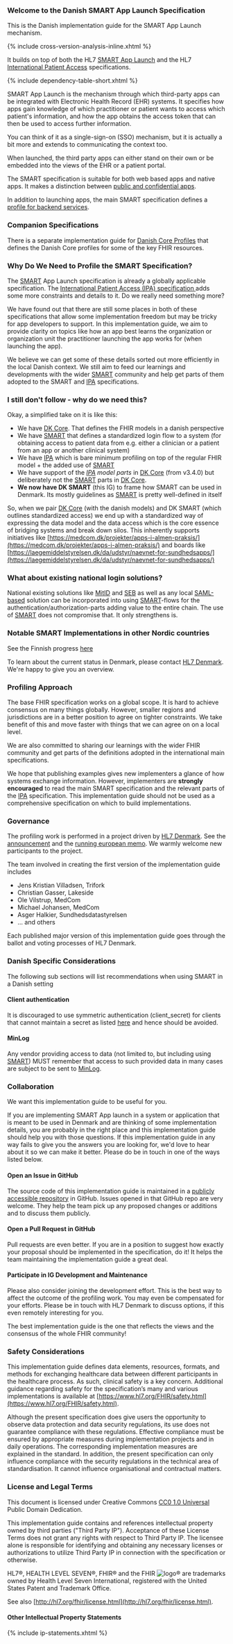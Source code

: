 ### Welcome to the Danish SMART App Launch Specification

This is the Danish implementation guide for the SMART App Launch mechanism.

{% include cross-version-analysis-inline.xhtml %}

It builds on top of both the HL7 [SMART App Launch](https://hl7.org/fhir/smart-app-launch/) and the HL7 [International Patient Access](https://build.fhir.org/ig/HL7/fhir-ipa/) specifications.

{% include dependency-table-short.xhtml %}

SMART App Launch is the mechanism through which third-party apps can be integrated with Electronic Health Record (EHR) systems. It specifies how apps gain knowledge of which practitioner or patient wants to access which patient's information, and how the app obtains the access token that can then be used to access further information.

You can think of it as a single-sign-on (SSO) mechanism, but it is actually a bit more and extends to communicating the context too.

When launched, the third party apps can either stand on their own or be embedded into the views of the EHR or a patient portal.

The SMART specification is suitable for both web based apps and native apps. It makes a distinction between [public and confidential apps](https://hl7.org/fhir/smart-app-launch/app-launch.html#support-for-public-and-confidential-apps).

In addition to launching apps, the main SMART specification defines a [profile for backend services](https://hl7.org/fhir/smart-app-launch/backend-services.html).

### Companion Specifications

There is a separate implementation guide for [Danish Core Profiles](https://hl7.dk/fhir/core/) that defines the Danish Core profiles for some of the key FHIR resources.

### Why Do We Need to Profile the SMART Specification?

The [SMART](https://www.hl7.org/fhir/smart-app-launch/) App Launch specification is already a globally applicable specification. The
[International Patient Access (IPA) specification ](https://hl7.org/fhir/uv/ipa/) adds some more constraints and details to it. Do we
really need something more?

We have found out that there are still some places in both of these specifications that allow some implementation freedom but may be tricky for app developers to support. In this implementation guide, we aim to provide clarity on topics like how an app best learns the organization or organization unit the practitioner launching the app works for (when launching the app).

We believe we can get some of these details sorted out more efficiently in the local Danish context. We still aim to feed our learnings and developments with the wider [SMART](https://www.hl7.org/fhir/smart-app-launch/) community and help get parts of them adopted to the SMART and [IPA](https://hl7.org/fhir/uv/ipa/) specifications.

### I still don't follow - why do we need this?
Okay, a simplified take on it is like this:

 * We have [DK Core](https://hl7.dk/fhir/core). That defines the FHIR models in a danish perspective
 * We have [SMART](https://www.hl7.org/fhir/smart-app-launch/) that defines a standardized login flow to a system (for obtaining access to patient data from e.g. either a clinician or a patient from an app or another clinical system)
 * We have [IPA](https://hl7.org/fhir/uv/ipa/) which is bare minimum profiling on top of the regular FHIR model + the added use of [SMART](https://www.hl7.org/fhir/smart-app-launch/)
 * We have support of the *[IPA](https://hl7.org/fhir/uv/ipa/) model parts* in [DK Core](https://hl7.dk/fhir/core) (from v3.4.0) but deliberately not the [SMART](https://www.hl7.org/fhir/smart-app-launch/) parts in [DK Core](https://hl7.dk/fhir/core).
 * **We now have DK SMART** (this IG) to frame how SMART can be used in Denmark. Its mostly guidelines as [SMART](https://www.hl7.org/fhir/smart-app-launch/) is pretty well-defined in itself
 
So, when we pair [DK Core](https://hl7.dk/fhir/core) (with the danish models) and DK SMART (which outlines standardized access) we end up with a standardized way of expressing the data model and the data access which is the core essence of bridging systems and break down silos. This inherently supports initiatives like [https://medcom.dk/projekter/apps-i-almen-praksis/](https://medcom.dk/projekter/apps-i-almen-praksis/) and boards like [https://laegemiddelstyrelsen.dk/da/udstyr/naevnet-for-sundhedsapps/](https://laegemiddelstyrelsen.dk/da/udstyr/naevnet-for-sundhedsapps/)

### What about existing national login solutions?
National existing solutions like [MitID](https://www.mitid.dk/) and [SEB](https://services.nsi.dk/seb) as well as any local [SAML-based](https://en.wikipedia.org/wiki/Security_Assertion_Markup_Language) solution can be incorporated into using [SMART](https://www.hl7.org/fhir/smart-app-launch/)-flows for the authentication/authorization-parts adding value to the entire chain. The use of [SMART](https://www.hl7.org/fhir/smart-app-launch/) does not compromise that. It only strengthens is.

### Notable SMART Implementations in other Nordic countries

See the Finnish progress [here](https://hl7.fi/fhir/finnish-smart/#notable-smart-implementations-in-finland)

To learn about the current status in Denmark, please contact [HL7 Denmark](https://www.hl7.dk/). We're happy to give you an overview.

### Profiling Approach
The base FHIR specification works on a global scope. It is hard to achieve consensus on many things globally. However, smaller regions and jurisdictions are in a better position to agree on tighter constraints. We take benefit of this and move faster with things that we can agree on on a local level.

We are also committed to sharing our learnings with the wider FHIR community and get parts of the definitions adopted in the international main specifications.

We hope that publishing examples gives new implementers a glance of how systems exchange information. However, implementers are **strongly encouraged** to read the main SMART specification and the relevant parts of the [IPA](https://hl7.org/fhir/uv/ipa/) specification. This implementation guide should not be used as a comprehensive specification on which to build implementations.

### Governance

The profiling work is performed in a project driven by [HL7 Denmark](https://www.hl7.dk).
See the
[announcement](https://confluence.hl7.org/display/HD/DK+IPA+SIG) and the
[running european memo](https://docs.google.com/document/d/1K0_0gDacXwYJxYd3vnI9IvD4ug2JssALiOAln14hZGo/edit?usp=sharing). We warmly welcome new participants to the project.

The team involved in creating the first version of the implementation guide includes
* Jens Kristian Villadsen, Trifork
* Christian Gasser, Lakeside
* Ole Vilstrup, MedCom
* Michael Johansen, MedCom
* Asger Halkier, Sundhedsdatastyrelsen
* ... and others

Each published major version of this implementation guide goes through the ballot and voting processes of HL7 Denmark.

### Danish Specific Considerations
The following sub sections will list recommendations when using SMART in a Danish setting

#### Client authentication
It is discouraged to use symmetric authentication (client_secret) for clients that cannot maintain a secret as listed [here](https://hl7.org/fhir/smart-app-launch/client-confidential-symmetric.html) and hence should be avoided.

#### MinLog
Any vendor providing access to data (not limited to, but including using [SMART](https://www.hl7.org/fhir/smart-app-launch/)) MUST remember that access to such provided data in many cases are subject to be sent to [MinLog](https://www.nspop.dk/display/public/web/MinLog2+-+Min+Log+Registrering). 


### Collaboration

We want this implementation guide to be useful for you.

If you are implementing SMART App launch in a system or application that is meant to be used in Denmark and are thinking of some implementation details, you are probably in the right place and this implementation guide should help you with those questions. If this implementation guide in any way fails to give you the answers you are looking for, we'd love to hear about it so we can make it better. Please do be in touch in one of the ways listed below.

#### Open an Issue in GitHub

The source code of this implementation guide is maintained in a [publicly accessible repository](https://github.com/hl7dk/dk-smart) in GitHub. Issues opened in that GitHub repo are very welcome. They help the team pick up any proposed changes or additions and to discuss them publicly.

#### Open a Pull Request in GitHub

Pull requests are even better. If you are in a position to suggest how exactly your proposal should be implemented in the specification, do it! It helps the team maintaining the implementation guide a great deal.

#### Participate in IG Development and Maintenance

Please also consider joining the development effort. This is the best way to affect the outcome of the profiling work. You may even be compensated for your efforts. Please be in touch with HL7 Denmark to discuss options, if this even remotely interesting for you.

The best implementation guide is the one that reflects the views and the consensus of the whole FHIR community!

### Safety Considerations
This implementation guide defines data elements, resources, formats, and methods for exchanging healthcare data between different participants in the healthcare process. As such, clinical safety is a key concern. Additional guidance regarding safety for the specification’s many and various implementations is available at [https://www.hl7.org/FHIR/safety.html](https://www.hl7.org/FHIR/safety.html).

Although the present specification does give users the opportunity to observe data protection and data security regulations, its use does not guarantee compliance with these regulations. Effective compliance must be ensured by appropriate measures during implementation projects and in daily operations. The corresponding implementation measures are explained in the standard. In addition, the present specification can only influence compliance with the security regulations in the technical area of standardisation. It cannot influence organisational and contractual matters.

### License and Legal Terms 

This document is licensed under Creative Commons [CC0 1.0 Universal](https://creativecommons.org/publicdomain/zero/1.0/) Public Domain Dedication.

This implementation guide contains and references intellectual property owned by third parties ("Third Party IP"). Acceptance of these License Terms does not grant any rights with respect to Third Party IP. The licensee alone is responsible for identifying and obtaining any necessary licenses or authorizations to utilize Third Party IP in connection with the specification or otherwise.

HL7&reg;, HEALTH LEVEL SEVEN&reg;, FHIR&reg; and the FHIR <img src="icon-fhir-16.png" alt="logo" style="float: none; margin: 0px; padding: 0px; vertical-align: bottom"/>&reg; are trademarks owned by Health Level Seven International, registered with the United States Patent and Trademark Office.

See also [http://hl7.org/fhir/license.html](http://hl7.org/fhir/license.html).

#### Other Intellectual Property Statements

{% include ip-statements.xhtml %}
